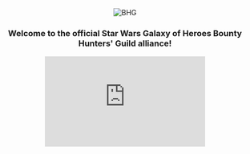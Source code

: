 <div style="text-align: center; margin: 0 auto;">
  <img src="{{ site.url }}/assets/BHLogo.png" alt="BHG" border="0" "style="max-width: 140px;">
  <h3>Welcome to the official Star Wars Galaxy of Heroes Bounty Hunters' Guild alliance!</h3>
</div>

<div style="text-align: center; margin: 0 auto;">
  <iframe width="320" height="180" src="https://www.youtube.com/embed/LuiH7uJPGuY" frameborder="0" allowfullscreen></iframe>
</div>
